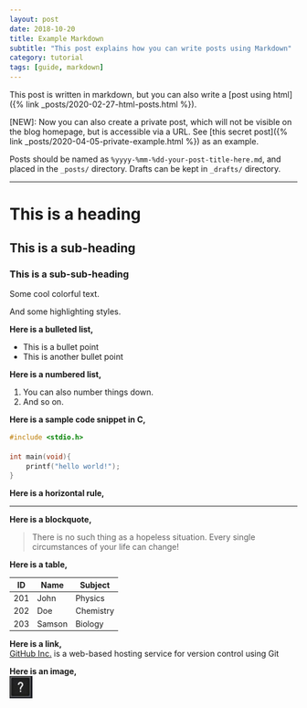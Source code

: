 ```yaml
---
layout: post
date: 2018-10-20
title: Example Markdown
subtitle: "This post explains how you can write posts using Markdown"
category: tutorial
tags: [guide, markdown]
---
```


This post is written in markdown, but you can also write a [post using html]({% link _posts/2020-02-27-html-posts.html %}).

<span class="color-red">[NEW]:</span> Now you can also create a private post, which will not be visible on the blog homepage, but is accessible via a URL. See [this secret post]({% link _posts/2020-04-05-private-example.html %}) as an example.

Posts should be named as `%yyyy-%mm-%dd-your-post-title-here.md`, and placed in the `_posts/` directory. Drafts can be kept in `_drafts/` directory.

-------------

# This is a heading
## This is a sub-heading
### This is a sub-sub-heading

<span class="color-blue">Some</span>
<span class="color-green">cool</span>
<span class="color-orange">colorful</span>
<span class="color-red">text.</span><br>

<span class="highlight-blue">And</span>
<span class="highlight-green">some</span>
<span class="highlight-orange">highlighting</span>
<span class="highlight-red">styles.</span>

**Here is a bulleted list,**
 - This is a bullet point
 - This is another bullet point


**Here is a numbered list,**
1. You can also number things down.
2. And so on.

**Here is a sample code snippet in C,**
```C
#include <stdio.h>

int main(void){
    printf("hello world!");
}
```

**Here is a horizontal rule,**

--------------

**Here is a blockquote,**

> There is no such thing as a hopeless situation. Every single 
> circumstances of your life can change!

**Here is a table,**

ID  | Name   | Subject
----|--------|--------
201 | John   | Physics
202 | Doe    | Chemistry
203 | Samson | Biology

**Here is a link,**<br>
[GitHub Inc.](https://github.com) is a web-based hosting service
for version control using Git

**Here is an image,**<br>
![](../assets/example.jpg)
